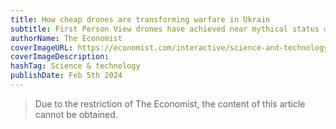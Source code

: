 ```yaml
---
title: How cheap drones are transforming warfare in Ukrain
subtitle: First Person View drones have achieved near mythical status on the front lines
authorName: The Economist
coverImageURL: https://economist.com/interactive/science-and-technology/2024/02/05/cheap-racing-drones-offer-precision-warfare-at-scale/promo.jpg
coverImageDescription:  
hashTag: Science & technology
publishDate: Feb 5th 2024
---
```


> Due to the restriction of The Economist, the content of this article cannot be obtained.